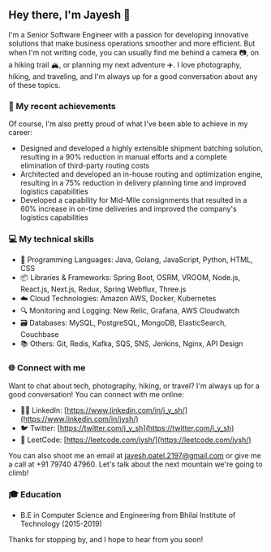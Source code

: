 ## Hey there, I'm Jayesh 👋

I'm a Senior Software Engineer with a passion for developing innovative solutions that make business operations smoother and more efficient. But when I'm not writing code, you can usually find me behind a camera 📷, on a hiking trail 🏔️, or planning my next adventure ✈️. I love photography, hiking, and traveling, and I'm always up for a good conversation about any of these topics.

### 🚀 My recent achievements

Of course, I'm also pretty proud of what I've been able to achieve in my career:

- Designed and developed a highly extensible shipment batching solution, resulting in a 90% reduction in manual efforts and a complete elimination of third-party routing costs
- Architected and developed an in-house routing and optimization engine, resulting in a 75% reduction in delivery planning time and improved logistics capabilities
- Developed a capability for Mid-Mile consignments that resulted in a 60% increase in on-time deliveries and improved the company's logistics capabilities

### 💻 My technical skills

- 🚀 Programming Languages: Java, Golang, JavaScript, Python, HTML, CSS  
- 📦 Libraries & Frameworks: Spring Boot, OSRM, VROOM, Node.js, React.js, Next.js, Redux, Spring Webflux, Three.js  
- ☁️ Cloud Technologies: Amazon AWS, Docker, Kubernetes  
- 🔍 Monitoring and Logging: New Relic, Grafana, AWS Cloudwatch  
- 🗃️ Databases: MySQL, PostgreSQL, MongoDB, ElasticSearch, Couchbase  
- 📚 Others: Git, Redis, Kafka, SQS, SNS, Jenkins, Nginx, API Design

### 🌐 Connect with me

Want to chat about tech, photography, hiking, or travel? I'm always up for a good conversation! You can connect with me online:

- 👨‍💼 LinkedIn: [https://www.linkedin.com/in/j_y_sh/](https://www.linkedin.com/in/jysh/)
- 🐦 Twitter: [https://twitter.com/j_y_sh](https://twitter.com/j_y_sh)
- 🧩 LeetCode: [https://leetcode.com/jysh/](https://leetcode.com/jysh/)

You can also shoot me an email at jayesh.patel.2197@gmail.com or give me a call at +91 79740 47960. Let's talk about the next mountain we're going to climb! 

### 🎓 Education

- B.E in Computer Science and Engineering from Bhilai Institute of Technology (2015-2019)

Thanks for stopping by, and I hope to hear from you soon!
